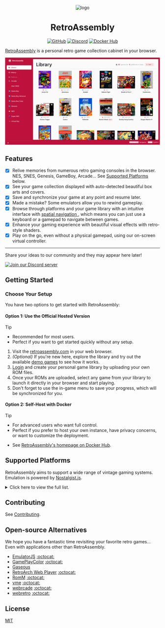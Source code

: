 <p align="center">
  <img src="public/assets/logo/logo-512x512.png" alt="logo" width="100" height="100">
  <h1 align="center">RetroAssembly</h1>
</p>

<p align="center">
  <a href="https://github.com/arianrhodsandlot/retroassembly"><img src="https://img.shields.io/github/stars/arianrhodsandlot/retroassembly" alt="GitHub"></a>
  <a href="https://discord.gg/gwaKRAYG6t"><img src="https://img.shields.io/discord/1129062038543548496?logo=discord" alt="Discord"></a>
  <a href="https://hub.docker.com/r/arianrhodsandlot/retroassembly"><img src="https://img.shields.io/docker/pulls/arianrhodsandlot/retroassembly" alt="Docker Hub"></a>
</p>

[RetroAssembly](https://retroassembly.com/) is a personal retro game collection cabinet in your browser.

![library](public/assets/screenshots/library.jpeg)

## Features

- [x] Relive memories from numerous retro gaming consoles in the browser. NES, SNES, Genesis, GameBoy, Arcade... See [Supported Platforms](#supported-platforms) below.
- [x] See your game collection displayed with auto-detected beautiful box arts and covers.
- [x] Save and synchronize your game at any point and resume later.
- [x] Made a mistake? Some emulators allow you to rewind gameplay.
- [x] Browse through platforms and your game library with an intuitive interface with [spatial navigation
](https://en.wikipedia.org/wiki/Spatial_navigation), which means you can just use a keyboard or a gamepad to navigate between games.
- [x] Enhance your gaming experience with beautiful visual effects with retro-style shaders.
- [x] Play on the go, even without a physical gamepad, using our on-screen virtual controller.

---

Share your ideas to our community and they may appear here later!

<a href="https://discord.gg/gwaKRAYG6t">
  <picture>
    <source media="(prefers-color-scheme: light)" srcset="https://invidget.switchblade.xyz/gwaKRAYG6t?theme=light">
    <source media="(prefers-color-scheme: dark)" srcset="https://invidget.switchblade.xyz/gwaKRAYG6t">
    <img alt="Join our Discord server" src="https://invidget.switchblade.xyz/gwaKRAYG6t?theme=light">
  </picture>
</a>

## Getting Started

### Choose Your Setup
You have two options to get started with RetroAssembly:

#### Option 1: Use the Official Hosted Version

> [!tip]
> - Recommended for most users.
> - Perfect if you want to get started quickly without any setup.

1. Visit the [retroassembly.com](https://retroassembly.com/) in your web browser.
2. *(Optional)* If you're new here, explore the library and try out the available [demo games](https://retroassembly.com/demo) to see how it works.
3. [Login](https://retroassembly.com/login) and create your personal game library by uploading your own ROM files.
4. Once your ROMs are uploaded, select any game from your library to launch it directly in your browser and start playing.
5. Don't forget to use the in-game menu to save your progress, which will be synchronized for you.

#### Option 2: Self-Host with Docker
> [!tip]
> - For advanced users who want full control.
> - Perfect if you prefer to host your own instance, have privacy concerns, or want to customize the deployment.

- See [RetroAssembly's homepage on Docker Hub](https://hub.docker.com/r/arianrhodsandlot/retroassembly#quick-start).

## Supported Platforms

RetroAssembly aims to support a wide range of vintage gaming systems. Emulation is powered by [Nostalgist.js](https://nostalgist.js.org/).

<details>
  <summary>Click here to view the full list.</summary>

  | Console | Available Emulators |
  | - | - |
  | Arcade | `mame2003_plus` |
  | Atari 2600 | `stella2014` |
  | Game Boy | `mgba`, `gearboy`, `gambatte`, `tgbdual` |
  | Game Boy Advance | `mgba`, `vba_next` |
  | Game Boy Color | `mgba`, `gearboy`, `gambatte`, `tgbdual` |
  | Game Gear | `genesis_plus_gx`, `gearsystem` |
  | Genesis / Megadrive | `genesis_plus_gx` |
  | Master System | `genesis_plus_gx`, `picodrive`, `gearsystem` |
  | Neo Geo Pocket | `mednafen_ngp` |
  | Neo Geo Pocket Color | `mednafen_ngp` |
  | NES / Family Computer | `fceumm`, `nestopia`, `quicknes` |
  | Sega SG-1000 | `gearsystem` |
  | Super Famicom / Super NES  | `snes9x`, `snes9x2002`, `snes9x2005`, `snes9x2010` |
  | Virtual Boy | `mednafen_vb` |
  | WonderSwan | `mednafen_wswan` |
  | WonderSwan Color | `mednafen_wswan` |

</details>

## Contributing
See [Contributing](docs/contributing.md).

## Open-source Alternatives
We hope you have a fantastic time revisiting your favorite retro games... Even with applications other than RetroAssembly.

- [EmulatorJS](https://emulatorjs.org) [:octocat:](https://github.com/EmulatorJS/EmulatorJS)
- [GamePlayColor](https://gameplaycolor.com) [:octocat:](https://github.com/gameplaycolor/gameplaycolor)
- [Gaseous](https://github.com/gaseous-project/gaseous-server)
- [RetroArch Web Player](https://web.libretro.com) [:octocat:](https://github.com/libretro/RetroArch/tree/master/pkg/emscripten)
- [RomM](https://romm.app/) [:octocat:](https://github.com/rommapp/romm)
- [vme](https://gitgalu.github.io/vme/) [:octocat:](https://github.com/gitGalu/vme)
- [webrcade](https://www.webrcade.com) [:octocat:](https://github.com/webrcade/webrcade)
- [webretro](https://binbashbanana.github.io/webretro/) [:octocat:](https://github.com/BinBashBanana/webretro)

## License
[MIT](license)
